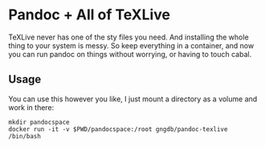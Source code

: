 
Pandoc + All of TeXLive
=======================

TeXLive never has one of the sty files you need. And installing the whole
thing to your system is messy. So keep everything in a container, and now
you can run pandoc on things without worrying, or having to touch cabal.

Usage
-----

You can use this however you like, I just mount a directory as a volume and
work in there:

```
mkdir pandocspace
docker run -it -v $PWD/pandocspace:/root gngdb/pandoc-texlive /bin/bash
```
